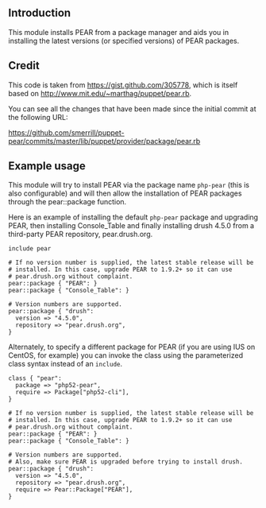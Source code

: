 ## Introduction

This module installs PEAR from a package manager and aids you in installing
the latest versions (or specified versions) of PEAR packages.

## Credit

This code is taken from https://gist.github.com/305778, which is itself based on
http://www.mit.edu/~marthag/puppet/pear.rb.

You can see all the changes that have been made since the initial commit at the
following URL:

https://github.com/smerrill/puppet-pear/commits/master/lib/puppet/provider/package/pear.rb

## Example usage

This module will try to install PEAR via the package name `php-pear` (this is
also configurable) and will then allow the installation of PEAR packages
through the pear::package function.

Here is an example of installing the default `php-pear` package and upgrading
PEAR, then installing Console_Table and finally installing drush 4.5.0 from a
third-party PEAR repository, pear.drush.org.

```puppet
include pear

# If no version number is supplied, the latest stable release will be
# installed. In this case, upgrade PEAR to 1.9.2+ so it can use
# pear.drush.org without complaint.
pear::package { "PEAR": }
pear::package { "Console_Table": }

# Version numbers are supported.
pear::package { "drush":
  version => "4.5.0",
  repository => "pear.drush.org",
}
```

Alternately, to specify a different package for PEAR (if you are using IUS
on CentOS, for example) you can invoke the class using the parameterized
class syntax instead of an `include`.

```puppet
class { "pear":
  package => "php52-pear",
  require => Package["php52-cli"],
}

# If no version number is supplied, the latest stable release will be
# installed. In this case, upgrade PEAR to 1.9.2+ so it can use
# pear.drush.org without complaint.
pear::package { "PEAR": }
pear::package { "Console_Table": }

# Version numbers are supported.
# Also, make sure PEAR is upgraded before trying to install drush.
pear::package { "drush":
  version => "4.5.0",
  repository => "pear.drush.org",
  require => Pear::Package["PEAR"],
}
```

